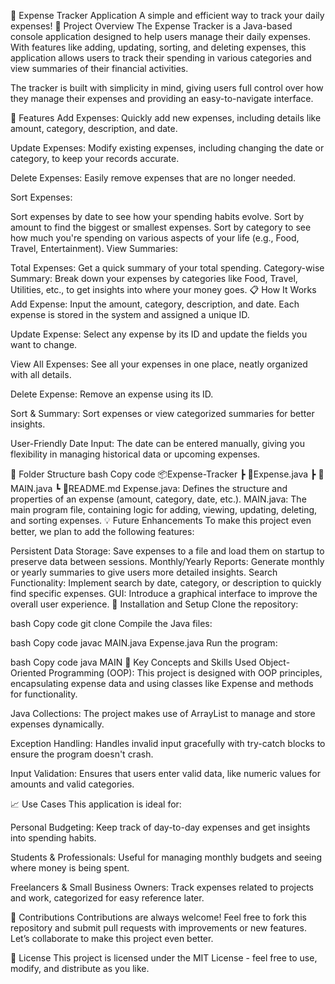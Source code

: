 🧾 Expense Tracker Application
A simple and efficient way to track your daily expenses!
🚀 Project Overview
The Expense Tracker is a Java-based console application designed to help users manage their daily expenses. With features like adding, updating, sorting, and deleting expenses, this application allows users to track their spending in various categories and view summaries of their financial activities.

The tracker is built with simplicity in mind, giving users full control over how they manage their expenses and providing an easy-to-navigate interface.

🌟 Features
Add Expenses: Quickly add new expenses, including details like amount, category, description, and date.

Update Expenses: Modify existing expenses, including changing the date or category, to keep your records accurate.

Delete Expenses: Easily remove expenses that are no longer needed.

Sort Expenses:

Sort expenses by date to see how your spending habits evolve.
Sort by amount to find the biggest or smallest expenses.
Sort by category to see how much you're spending on various aspects of your life (e.g., Food, Travel, Entertainment).
View Summaries:

Total Expenses: Get a quick summary of your total spending.
Category-wise Summary: Break down your expenses by categories like Food, Travel, Utilities, etc., to get insights into where your money goes.
📋 How It Works
Add Expense: Input the amount, category, description, and date. Each expense is stored in the system and assigned a unique ID.

Update Expense: Select any expense by its ID and update the fields you want to change.

View All Expenses: See all your expenses in one place, neatly organized with all details.

Delete Expense: Remove an expense using its ID.

Sort & Summary: Sort expenses or view categorized summaries for better insights.

User-Friendly Date Input: The date can be entered manually, giving you flexibility in managing historical data or upcoming expenses.

📂 Folder Structure
bash
Copy code
📦Expense-Tracker
 ┣ 📜Expense.java
 ┣ 📜MAIN.java
 ┗ 📜README.md
Expense.java: Defines the structure and properties of an expense (amount, category, date, etc.).
MAIN.java: The main program file, containing logic for adding, viewing, updating, deleting, and sorting expenses.
💡 Future Enhancements
To make this project even better, we plan to add the following features:

Persistent Data Storage: Save expenses to a file and load them on startup to preserve data between sessions.
Monthly/Yearly Reports: Generate monthly or yearly summaries to give users more detailed insights.
Search Functionality: Implement search by date, category, or description to quickly find specific expenses.
GUI: Introduce a graphical interface to improve the overall user experience.
🔧 Installation and Setup
Clone the repository:

bash
Copy code
git clone <your-repo-url>
Compile the Java files:

bash
Copy code
javac MAIN.java Expense.java
Run the program:

bash
Copy code
java MAIN
🎯 Key Concepts and Skills Used
Object-Oriented Programming (OOP): This project is designed with OOP principles, encapsulating expense data and using classes like Expense and methods for functionality.

Java Collections: The project makes use of ArrayList to manage and store expenses dynamically.

Exception Handling: Handles invalid input gracefully with try-catch blocks to ensure the program doesn't crash.

Input Validation: Ensures that users enter valid data, like numeric values for amounts and valid categories.

📈 Use Cases
This application is ideal for:

Personal Budgeting: Keep track of day-to-day expenses and get insights into spending habits.

Students & Professionals: Useful for managing monthly budgets and seeing where money is being spent.

Freelancers & Small Business Owners: Track expenses related to projects and work, categorized for easy reference later.

🤝 Contributions
Contributions are always welcome! Feel free to fork this repository and submit pull requests with improvements or new features. Let’s collaborate to make this project even better.

📄 License
This project is licensed under the MIT License - feel free to use, modify, and distribute as you like.
